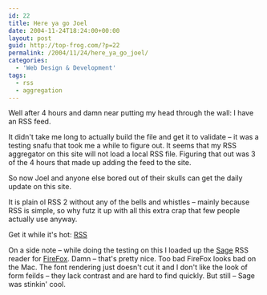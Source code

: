 ```yaml
---
id: 22
title: Here ya go Joel
date: 2004-11-24T18:24:00+00:00
layout: post
guid: http://top-frog.com/?p=22
permalink: /2004/11/24/here_ya_go_joel/
categories:
  - 'Web Design & Development'
tags:
  - rss
  - aggregation
---
```

Well after 4 hours and damn near putting my head through the wall: I have an RSS feed.

It didn't take me long to actually build the file and get it to validate – it was a testing snafu that took me a while to figure out. It seems that my RSS aggregator on this site will not load a local RSS file. Figuring that out was 3 of the 4 hours that made up adding the feed to the site.

So now Joel and anyone else bored out of their skulls can get the daily update on this site.

It is plain ol RSS 2 without any of the bells and whistles – mainly because RSS is simple, so why futz it up with all this extra crap that few people actually use anyway.

Get it while it's hot: [RSS](/feed)

On a side note – while doing the testing on this I loaded up the [Sage](http://sage.mozdev.org) RSS reader for [FireFox](http://www.mozilla.org/firefox). Damn – that's pretty nice. Too bad FireFox looks bad on the Mac. The font rendering just doesn't cut it and I don't like the look of form feilds – they lack contrast and are hard to find quickly. But still – Sage was stinkin' cool.
